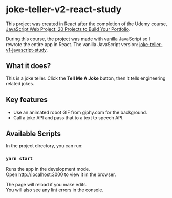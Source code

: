 # joke-teller-v2-react-study

This project was created in React after the completion of the Udemy course, [JavaScript Web Project: 20 Projects to Build Your Portfolio](https://www.udemy.com/course/javascript-web-projects-to-build-your-portfolio-resume/).

During this course, the project was made with vanilla JavaScript so I rewrote the entire app in React.
The vanilla JavaScript version: [joke-teller-v1-javascript-study](https://github.com/Pyon18Pyon/joke-teller-v1-javascript-study).

## What it does?

This is a joke teller. Click the **Tell Me A Joke** button, then it tells engineering related jokes.

## Key features

- Use an animated robot GIF from giphy.com for the background.
- Call a joke API and pass that to a text to speech API.

## Available Scripts

In the project directory, you can run:

### `yarn start`

Runs the app in the development mode.\
Open [http://localhost:3000](http://localhost:3000) to view it in the browser.

The page will reload if you make edits.\
You will also see any lint errors in the console.
